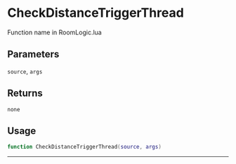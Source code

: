 # CheckDistanceTriggerThread
Function name in RoomLogic.lua
## Parameters
`source`, `args`
## Returns
`none`
## Usage
```lua
function CheckDistanceTriggerThread(source, args)
```
---
